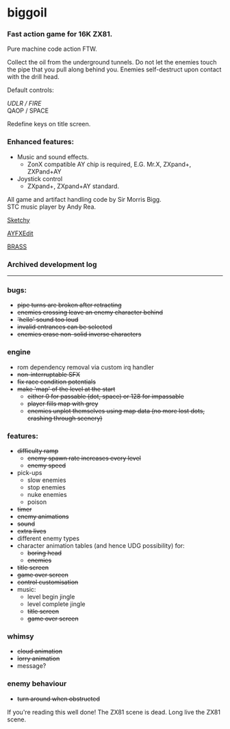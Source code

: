 # biggoil

### Fast action game for 16K ZX81.

Pure machine code action FTW.

Collect the oil from the underground tunnels. Do not let the enemies touch the pipe that you pull along behind you. Enemies self-destruct upon contact with the drill head.

Default controls:

_UDLR / FIRE_  
QAOP / SPACE 

Redefine keys on title screen.

### Enhanced features:

* Music and sound effects.
  * ZonX compatible AY chip is required, E.G. Mr.X, ZXpand+, ZXPand+AY
* Joystick control
  * ZXpand+, ZXpand+AY standard.

All game and artifact handling code by Sir Morris Bigg.  
STC music player by Andy Rea.

[Sketchy](https://charlierobson.github.io/p5-sketchy)

[AYFXEdit](https://shiru.untergrund.net/software.shtml)

[BRASS](http://www.benryves.com/bin/brass)


### Archived development log
___

### bugs:
* ~~pipe turns are broken after retracting~~
* ~~enemies crossing leave an enemy character behind~~
* ~~'hello' sound too loud~~
* ~~invalid entrances can be selected~~
* ~~enemies erase non-solid inverse characters~~

### engine
* rom dependency removal via custom irq handler
* ~~non-interruptable SFX~~
* ~~fix race condition potentials~~
* ~~make 'map' of the level at the start~~
  * ~~either 0 for passable (dot, space) or 128 for impassable~~
  * ~~player fills map with grey~~
  * ~~enemies unplot themselves using map data (no more lost dots, crashing through scenery)~~

### features:
* ~~difficulty ramp~~
  * ~~enemy spawn rate increases every level~~
  * ~~enemy speed~~
* pick-ups
  * slow enemies
  * stop enemies
  * nuke enemies
  * poison
* ~~timer~~
* ~~enemy animations~~
* ~~sound~~
* ~~extra lives~~
* different enemy types
* character animation tables (and hence UDG possibility) for:
  * ~~boring head~~
  * ~~enemies~~
* ~~title screen~~
* ~~game over screen~~
* ~~control customisation~~
* music:
  * level begin jingle
  * level complete jingle
  * ~~title screen~~
  * ~~game over screen~~

### whimsy
* ~~cloud animation~~
* ~~lorry animation~~
* message?

### enemy behaviour
* ~~turn around when obstructed~~

If you're reading this well done! The ZX81 scene is dead. Long live the ZX81 scene.
